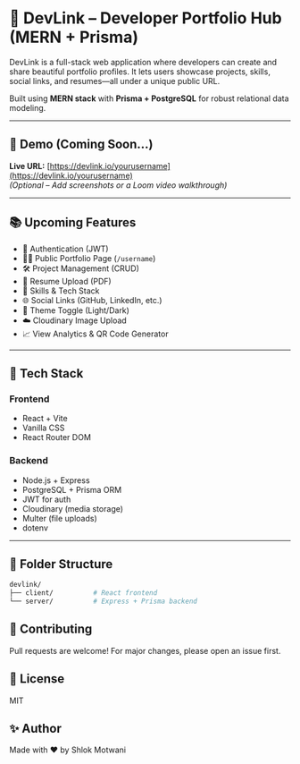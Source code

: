 # 🚀 DevLink – Developer Portfolio Hub (MERN + Prisma)

DevLink is a full-stack web application where developers can create and share beautiful portfolio profiles. It lets users showcase projects, skills, social links, and resumes—all under a unique public URL.

Built using **MERN stack** with **Prisma + PostgreSQL** for robust relational data modeling.

---

## 📸 Demo (Coming Soon...)

**Live URL:** [https://devlink.io/yourusername](https://devlink.io/yourusername)  
_(Optional – Add screenshots or a Loom video walkthrough)_

---

## 📚 Upcoming Features

- 🔐 Authentication (JWT)
- 🧑‍💻 Public Portfolio Page (`/username`)
- 🛠️ Project Management (CRUD)
- 💼 Resume Upload (PDF)
- 🧩 Skills & Tech Stack
- 🌐 Social Links (GitHub, LinkedIn, etc.)
- 🎨 Theme Toggle (Light/Dark)
- ☁️ Cloudinary Image Upload
- 📈 View Analytics & QR Code Generator

---

## 🧱 Tech Stack

### Frontend

- React + Vite
- Vanilla CSS
- React Router DOM

### Backend

- Node.js + Express
- PostgreSQL + Prisma ORM
- JWT for auth
- Cloudinary (media storage)
- Multer (file uploads)
- dotenv

---

## 📁 Folder Structure

```bash
devlink/
├── client/          # React frontend
└── server/          # Express + Prisma backend
```

## 🙌 Contributing

Pull requests are welcome! For major changes, please open an issue first.

## 📄 License

MIT

## ✨ Author

Made with ❤️ by Shlok Motwani
